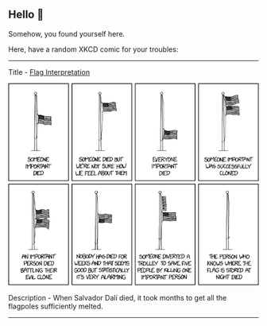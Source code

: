 ## Hello 👀

Somehow, you found yourself here.

Here, have a random XKCD comic for your troubles:

-----------------------------------

Title - [Flag Interpretation](https://xkcd.com/2175)

![Flag Interpretation](./random_comic.png)

Description - When Salvador Dalí died, it took months to get all the flagpoles sufficiently melted.

-----------------------------------